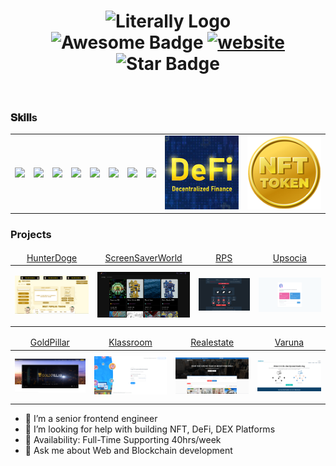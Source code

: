 <h1 align="center" > <img src="https://avatars.githubusercontent.com/u/51626000?v=4" width="100px" alt="Literally Logo" />
 <br/>
<img src="https://cdn.rawgit.com/sindresorhus/awesome/d7305f38d29fed78fa85652e3a63e154dd8e8829/media/badge.svg" alt="Awesome Badge"/>
<a href="https://findwrk.app/?utm_source=awesome-github-profile-readme"><img src="https://img.shields.io/static/v1?label=&labelColor=505050&message=findwork&color=%230076D6&style=flat&logo=google-chrome&logoColor=%230076D6" alt="website"/></a>
<img src="https://img.shields.io/static/v1?label=%F0%9F%8C%9F&message=If%20Useful&style=style=flat&color=BC4E99" alt="Star Badge"/>

</h1> <br>

### 𝐒𝐤𝐢𝐥𝐥s
<table>
  <tr>
      <td><img src="https://cdn.iconscout.com/icon/free/png-128/javascript-1174950.png" width="200"></td>
      <td><img src="https://cdn.iconscout.com/icon/free/png-128/node-1174925.png" width="200"></td>
      <td><img src="https://cdn.iconscout.com/icon/free/png-128/react-1175109.png" width="200"></td>
      <td><img src="https://cdn.iconscout.com/icon/free/png-128/vue-282497.png" width="200"></td>
      <td><img src="https://cdn.iconscout.com/icon/free/png-64/angular-226066.png" width="200"></td>
      <td><img src="https://cdn.iconscout.com/icon/free/png-64/html5-42-1175210.png" width="200"></td>
      <td><img src="https://cdn.iconscout.com/icon/free/png-64/css3-10-1175238.png" width="200"></td>
      <td><img src="https://cdn.iconscout.com/icon/free/png-64/php-28-226043.png" width="200"></td>
      <td><img src="https://github.com/kroim/profile/blob/master/icons/icon_defi.png?raw=true" width="200"></td>
      <td><img src="https://github.com/kroim/profile/blob/master/icons/icon_nft.png?raw=true" width="200"></td>
  </tr>  
</table>

### Projects
<table>
    <thead align="center">
        <tr>
            <td><a href="https://app.hunterdoge.com/">HunterDoge</a></td>
            <td><a href="https://www.screensaver.world/">ScreenSaverWorld</a></td>           
            <td><a href="https://rps.ethernity.live/">RPS</a></td>
            <td><a href="https://upsocia.com/">Upsocia</a></td>
        </tr>
    </thead>
    <tbody>
        <tr>
            <td>
                <a href="https://app.hunterdoge.com/">
                    <img src="hunterdoge.png" width="200" style="margin:8px auto">
                </a>
            </td>
            <td>
                <a href="https://www.screensaver.world/">
                    <img src="screensaver.png" width="200" style="margin:8px auto;">
                </a>
            </td>           
            <td>
                <a href="https://rps.ethernity.live/">
                    <img src="rps_2.png" width="200">
                </a>
            </td>
            <td>
                <a href="https://upsocia.com/">
                    <img src="upsocia.png" width="200">
                </a>
            </td>                      
        </tr>
  </tbody>
</table>
<table>
  <thead align="center">
      <tr>
          <td><a href="https://goldpillar.global/">GoldPillar</a></td>
          <td><a href="https://klassroom.co/">Klassroom</a></td>           
          <td><a href="http://realestate-markets.info/">Realestate</a></td>
          <td><a href="https://varunaiot.com/">Varuna</a></td>
      </tr>
  </thead>
  <tbody>
    <tr>
        <td>
            <a href="https://goldpillar.global/">
                <img src="goldpillar.png" width="200" style="margin:8px auto">
            </a>
        </td>
        <td>
            <a href="https://klassroom.co/">
                <img src="klassboard.png" width="200" style="margin:8px auto;">
            </a>
        </td>           
        <td>
            <a href="http://realestate-markets.info/">
                <img src="realestate.png" width="200">
            </a>
        </td>
        <td>
            <a href="https://varunaiot.com/">
                <img src="varuna.png" width="200">
            </a>
        </td>                      
    </tr>
  </tbody>
</table>

- 🔭 I’m a senior frontend engineer
- 🤔 I’m looking for help with building NFT, DeFi, DEX Platforms
- 🚀 Availability: Full-Time Supporting 40hrs/week
- 💬 Ask me about Web and Blockchain development

